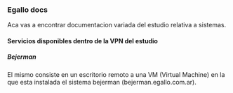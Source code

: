 
### Egallo docs

Aca vas a encontrar documentacion variada del estudio relativa a sistemas.

#### Servicios disponibles dentro de la VPN del estudio

##### Bejerman

El mismo consiste en un escritorio remoto a una VM (Virtual Machine) en la que esta instalada el sistema bejerman (bejerman.egallo.com.ar). 


